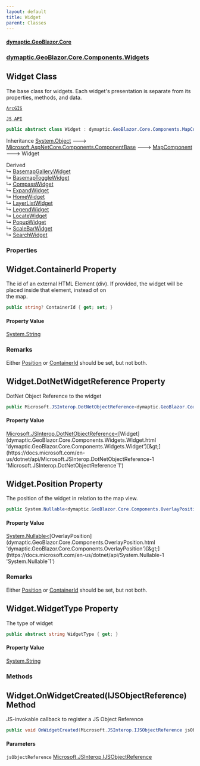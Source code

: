 ```yaml
---
layout: default
title: Widget
parent: Classes
---
```

#### [dymaptic.GeoBlazor.Core](index.html 'index')
### [dymaptic.GeoBlazor.Core.Components.Widgets](index.html#dymaptic.GeoBlazor.Core.Components.Widgets 'dymaptic.GeoBlazor.Core.Components.Widgets')

## Widget Class

The base class for widgets. Each widget's presentation is separate from its properties, methods, and data.  
<a target="_blank" href="https://developers.arcgis.com/javascript/latest/api-reference/esri-widgets-Widget.html">  
    ArcGIS  
    JS API  
</a>

```csharp
public abstract class Widget : dymaptic.GeoBlazor.Core.Components.MapComponent
```

Inheritance [System.Object](https://docs.microsoft.com/en-us/dotnet/api/System.Object 'System.Object') &#129106; [Microsoft.AspNetCore.Components.ComponentBase](https://docs.microsoft.com/en-us/dotnet/api/Microsoft.AspNetCore.Components.ComponentBase 'Microsoft.AspNetCore.Components.ComponentBase') &#129106; [MapComponent](dymaptic.GeoBlazor.Core.Components.MapComponent.html 'dymaptic.GeoBlazor.Core.Components.MapComponent') &#129106; Widget

Derived  
&#8627; [BasemapGalleryWidget](dymaptic.GeoBlazor.Core.Components.Widgets.BasemapGalleryWidget.html 'dymaptic.GeoBlazor.Core.Components.Widgets.BasemapGalleryWidget')  
&#8627; [BasemapToggleWidget](dymaptic.GeoBlazor.Core.Components.Widgets.BasemapToggleWidget.html 'dymaptic.GeoBlazor.Core.Components.Widgets.BasemapToggleWidget')  
&#8627; [CompassWidget](dymaptic.GeoBlazor.Core.Components.Widgets.CompassWidget.html 'dymaptic.GeoBlazor.Core.Components.Widgets.CompassWidget')  
&#8627; [ExpandWidget](dymaptic.GeoBlazor.Core.Components.Widgets.ExpandWidget.html 'dymaptic.GeoBlazor.Core.Components.Widgets.ExpandWidget')  
&#8627; [HomeWidget](dymaptic.GeoBlazor.Core.Components.Widgets.HomeWidget.html 'dymaptic.GeoBlazor.Core.Components.Widgets.HomeWidget')  
&#8627; [LayerListWidget](dymaptic.GeoBlazor.Core.Components.Widgets.LayerListWidget.html 'dymaptic.GeoBlazor.Core.Components.Widgets.LayerListWidget')  
&#8627; [LegendWidget](dymaptic.GeoBlazor.Core.Components.Widgets.LegendWidget.html 'dymaptic.GeoBlazor.Core.Components.Widgets.LegendWidget')  
&#8627; [LocateWidget](dymaptic.GeoBlazor.Core.Components.Widgets.LocateWidget.html 'dymaptic.GeoBlazor.Core.Components.Widgets.LocateWidget')  
&#8627; [PopupWidget](dymaptic.GeoBlazor.Core.Components.Widgets.PopupWidget.html 'dymaptic.GeoBlazor.Core.Components.Widgets.PopupWidget')  
&#8627; [ScaleBarWidget](dymaptic.GeoBlazor.Core.Components.Widgets.ScaleBarWidget.html 'dymaptic.GeoBlazor.Core.Components.Widgets.ScaleBarWidget')  
&#8627; [SearchWidget](dymaptic.GeoBlazor.Core.Components.Widgets.SearchWidget.html 'dymaptic.GeoBlazor.Core.Components.Widgets.SearchWidget')
### Properties

<a name='dymaptic.GeoBlazor.Core.Components.Widgets.Widget.ContainerId'></a>

## Widget.ContainerId Property

The id of an external HTML Element (div). If provided, the widget will be placed inside that element, instead of on  
the map.

```csharp
public string? ContainerId { get; set; }
```

#### Property Value
[System.String](https://docs.microsoft.com/en-us/dotnet/api/System.String 'System.String')

### Remarks
Either [Position](dymaptic.GeoBlazor.Core.Components.Widgets.Widget.html#dymaptic.GeoBlazor.Core.Components.Widgets.Widget.Position 'dymaptic.GeoBlazor.Core.Components.Widgets.Widget.Position') or [ContainerId](dymaptic.GeoBlazor.Core.Components.Widgets.Widget.html#dymaptic.GeoBlazor.Core.Components.Widgets.Widget.ContainerId 'dymaptic.GeoBlazor.Core.Components.Widgets.Widget.ContainerId') should be set, but not both.

<a name='dymaptic.GeoBlazor.Core.Components.Widgets.Widget.DotNetWidgetReference'></a>

## Widget.DotNetWidgetReference Property

DotNet Object Reference to the widget

```csharp
public Microsoft.JSInterop.DotNetObjectReference<dymaptic.GeoBlazor.Core.Components.Widgets.Widget> DotNetWidgetReference { get; }
```

#### Property Value
[Microsoft.JSInterop.DotNetObjectReference&lt;](https://docs.microsoft.com/en-us/dotnet/api/Microsoft.JSInterop.DotNetObjectReference-1 'Microsoft.JSInterop.DotNetObjectReference`1')[Widget](dymaptic.GeoBlazor.Core.Components.Widgets.Widget.html 'dymaptic.GeoBlazor.Core.Components.Widgets.Widget')[&gt;](https://docs.microsoft.com/en-us/dotnet/api/Microsoft.JSInterop.DotNetObjectReference-1 'Microsoft.JSInterop.DotNetObjectReference`1')

<a name='dymaptic.GeoBlazor.Core.Components.Widgets.Widget.Position'></a>

## Widget.Position Property

The position of the widget in relation to the map view.

```csharp
public System.Nullable<dymaptic.GeoBlazor.Core.Components.OverlayPosition> Position { get; set; }
```

#### Property Value
[System.Nullable&lt;](https://docs.microsoft.com/en-us/dotnet/api/System.Nullable-1 'System.Nullable`1')[OverlayPosition](dymaptic.GeoBlazor.Core.Components.OverlayPosition.html 'dymaptic.GeoBlazor.Core.Components.OverlayPosition')[&gt;](https://docs.microsoft.com/en-us/dotnet/api/System.Nullable-1 'System.Nullable`1')

### Remarks
Either [Position](dymaptic.GeoBlazor.Core.Components.Widgets.Widget.html#dymaptic.GeoBlazor.Core.Components.Widgets.Widget.Position 'dymaptic.GeoBlazor.Core.Components.Widgets.Widget.Position') or [ContainerId](dymaptic.GeoBlazor.Core.Components.Widgets.Widget.html#dymaptic.GeoBlazor.Core.Components.Widgets.Widget.ContainerId 'dymaptic.GeoBlazor.Core.Components.Widgets.Widget.ContainerId') should be set, but not both.

<a name='dymaptic.GeoBlazor.Core.Components.Widgets.Widget.WidgetType'></a>

## Widget.WidgetType Property

The type of widget

```csharp
public abstract string WidgetType { get; }
```

#### Property Value
[System.String](https://docs.microsoft.com/en-us/dotnet/api/System.String 'System.String')
### Methods

<a name='dymaptic.GeoBlazor.Core.Components.Widgets.Widget.OnWidgetCreated(Microsoft.JSInterop.IJSObjectReference)'></a>

## Widget.OnWidgetCreated(IJSObjectReference) Method

JS-invokable callback to register a JS Object Reference

```csharp
public void OnWidgetCreated(Microsoft.JSInterop.IJSObjectReference jsObjectReference);
```
#### Parameters

<a name='dymaptic.GeoBlazor.Core.Components.Widgets.Widget.OnWidgetCreated(Microsoft.JSInterop.IJSObjectReference).jsObjectReference'></a>

`jsObjectReference` [Microsoft.JSInterop.IJSObjectReference](https://docs.microsoft.com/en-us/dotnet/api/Microsoft.JSInterop.IJSObjectReference 'Microsoft.JSInterop.IJSObjectReference')
